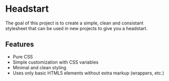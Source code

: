 # Headstart

The goal of this project is to create a simple, clean and consistant stylesheet that can be used in new projects to give you a headstart.

## Features

* Pure CSS
* Simple customization with CSS variables
* Minimal and clean styling
* Uses only basic HTML5 elements without extra markup (wrappers, etc.)
